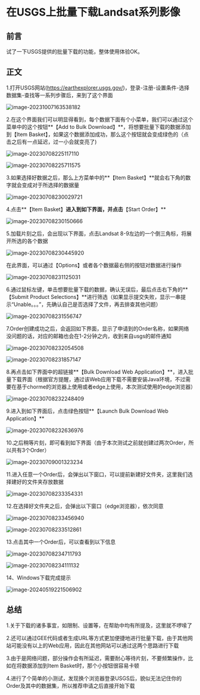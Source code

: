# 在USGS上批量下载Landsat系列影像

## 前言

试了一下USGS提供的批量下载的功能，整体使用体验OK。

## 正文

1.打开USGS网站(https://earthexplorer.usgs.gov/)，登录-注册-设置条件-选择数据集-查找等一系列步骤后，来到了这个界面

![image-20231007163538182](https://gitee.com/zbhgis/pic/raw/master/blog/image-20231007163538182.png)

2.在这个界面我们可以明显得看到，每个数据下面有个小菜单，我们可以通过这个菜单中的这个按钮**【Add  to Bulk Download】**，将想要批量下载的数据添加到【Item Basket】，如果这个数据添加成功，那么这个按钮就会变成绿色的（点击之后有一点延迟，过一小会就变亮了)

![image-20230708225117110](https://gitee.com/zbhgis/pic/raw/master/blog/image-20230708225117110.png)

![image-20230708225711575](https://gitee.com/zbhgis/pic/raw/master/blog/image-20230708225711575.png)

3.如果选择好数据之后，那么上方菜单中的**【Item Basket】**就会右下角的数字就会变成对于所选择的数据量

![image-20230708230029721](https://gitee.com/zbhgis/pic/raw/master/blog/image-20230708230029721.png)

4.点击**【Item Basket】**进入到如下界面，并点击**【Start Order】**

![image-20230708230150666](https://gitee.com/zbhgis/pic/raw/master/blog/image-20230708230150666.png)

5.加载片刻之后，会出现以下界面，点击Landsat 8-9左边的一个倒三角标，将展开所选的各个数据

![image-20230708230445920](https://gitee.com/zbhgis/pic/raw/master/blog/image-20230708230445920.png)

在此界面，可以通过【Options】或者各个数据最右侧的按钮对数据进行操作

![image-20230708231125031](https://gitee.com/zbhgis/pic/raw/master/blog/image-20230708231125031.png)

6.通过鼠标左键，单击想要批量下载的数据，确认无误后，最后点击右下角的**【Submit Product Selections】**进行筛选（如果显示提交失败，显示一串提示“Unable。。。”，先确认自己是否选择了文件，再去排查其他问题）

![image-20230708231556747](https://gitee.com/zbhgis/pic/raw/master/blog/image-20230708231556747.png)

7.Order创建成功之后，会返回如下界面，显示了申请到的Order名称，如果网络没问题的话，对应的邮箱也会在1-2分钟之内，收到来自usgs的邮件通知

![image-20230708232054508](https://gitee.com/zbhgis/pic/raw/master/blog/image-20230708232054508.png)

![image-20230708231857147](https://gitee.com/zbhgis/pic/raw/master/blog/image-20230708231857147.png)

8.再点击如下界面中的超链接**【Bulk Download Web Application】**，进入批量下载界面（根据官方提醒，通过该Web应用下载不需要安装Java环境，不过需要在基于chorme的浏览器上使用或者edge上使用，本次测试使用的edge浏览器）

![image-20230708232248409](https://gitee.com/zbhgis/pic/raw/master/blog/image-20230708232248409.png)

9.进入到如下界面后，点击绿色按钮**【Launch Bulk Download Web Application】**

![image-20230708232636976](https://gitee.com/zbhgis/pic/raw/master/blog/image-20230708232636976.png)

10.之后稍等片刻，即可看到如下界面（由于本次测试之前就创建过两次Order，所以共有3个Order）

![image-20230709001323234](https://gitee.com/zbhgis/pic/raw/master/blog/image-20230709001323234.png)

11.进入任意一个Order后，会弹出以下窗口，可以提前新建好文件夹，这里我们选择建好的文件夹存放数据

![image-20230708233354331](https://gitee.com/zbhgis/pic/raw/master/blog/image-20230708233354331.png)

12.在选择好文件夹之后，会弹出以下窗口（edge浏览器），依次同意

![image-20230708233456940](https://gitee.com/zbhgis/pic/raw/master/blog/image-20230708233456940.png)

![image-20230708233512861](https://gitee.com/zbhgis/pic/raw/master/blog/image-20230708233512861.png)

13.点击其中一个Order后，可以查看到以下信息

![image-20230708234711793](https://gitee.com/zbhgis/pic/raw/master/blog/image-20230708234711793.png)

![image-20230708234111132](https://gitee.com/zbhgis/pic/raw/master/blog/image-20230708234111132.png)

14、Windows下载完成提示

![image-20240519221506902](https://gitee.com/zbhgis/pic/raw/master/blog/image-20240519221506902.png)

## **总结**

1.关于下载的诸多事宜，如限制、设置等，在帮助中均有所提及，这里就不啰嗦了

2.还可以通过GEE代码或者生成URL等方式更加便捷地进行批量下载，由于其他网站可能没有以上的Web应用，因此在其他网站可以通过这两个思路进行下载

3.由于是网络问题，部分操作会有所延迟，需要耐心等待片刻，不要频繁操作，比如在将数据添加到Item Basket时，那个小按钮很容易卡顿

4.进行了个简单的小测试，发现换个浏览器登录USGS后，貌似无法记住你的Order及其中的数据集，所以推荐申请之后直接开始下载
<!-- ##{"timestamp":1696716000}## -->